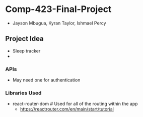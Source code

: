 # Comp-423-Final-Project
- Jayson Mbugua, Kyran Taylor, Ishmael Percy 
## Project Idea 
- Sleep tracker 
-
### APIs
- May need one for authentication
### Libraries Used
- react-router-dom # Used for all of the routing within the app
    - https://reactrouter.com/en/main/start/tutorial